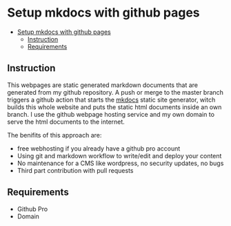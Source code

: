 # Setup mkdocs with github pages

- [Setup mkdocs with github pages](#setup-mkdocs-with-github-pages)
  - [Instruction](#instruction)
  - [Requirements](#requirements)

## Instruction

This webpages are static generated markdown documents that are generated from my github repository.
A push or merge to the master branch triggers a github action that starts the [mkdocs](https://www.mkdocs.org/) static site generator, witch builds this whole website and puts the static html documents inside an own branch. I use the github webpage hosting service and my own domain to serve the html documents to the internet. 

The benifits of this approach are:

* free webhosting if you already have a github pro account
* Using git and markdown workflow to write/edit and deploy your content
* No maintenance for a CMS like wordpress, no security updates, no bugs
* Third part contribution with pull requests

  
## Requirements


* Github Pro
* Domain